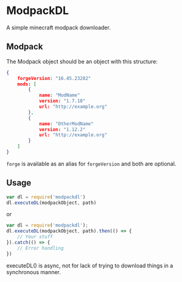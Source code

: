 # ModpackDL
A simple minecraft modpack downloader.

## Modpack
The Modpack object should be an object with this structure:
~~~~json
{
	forgeVersion: "16.45.23282"
	mods: [
		{
			name: "ModName"
			version: "1.7.10"
			url: "http://example.org"
		},
		{
			name: "OtherModName"
			version: "1.12.2"
			url: "http://example.org"
		}
	]
}
~~~~
`forge` is available as an alias for `forgeVersion` and both are optional.

## Usage
~~~~javascript
var dl = require('modpackdl')
dl.executeDL(modpackObject, path)
~~~~

or

~~~~javascript
var dl = require('modpackdl');
dl.executeDL(modpackObject, path).then(() => {
	// Your stuff
}).catch(() => {
	// Error handling
})
~~~~

executeDL() is async, not for lack of trying to download things in a synchronous manner.
